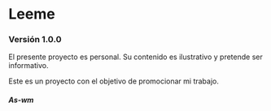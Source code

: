 # Leeme
### Versión 1.0.0

El presente proyecto es personal. Su contenido es ilustrativo y pretende ser informativo.

Este es un proyecto con el objetivo de promocionar mi trabajo.


###### **As-wm**
